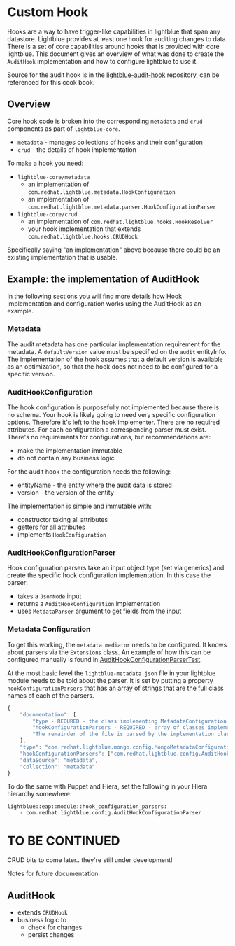 # Custom Hook
Hooks are a way to have trigger-like capabilities in lightblue that span any datastore.  Lightblue provides at least one hook for auditing changes to data.  There is a set of core capabilities around hooks that is provided with core lightblue.  This document gives an overview of what was done to create the `AuditHook` implementation and how to configure lightblue to use it.

Source for the audit hook is in the [lightblue-audit-hook](https://github.com/lightblue-platform/lightblue-audit-hook) repository, can be referenced for this cook book.


## Overview
Core hook code is broken into the corresponding `metadata` and `crud` components as part of `lightblue-core`.

* `metadata` - manages collections of hooks and their configuration
* `crud` - the details of hook implementation

To make a hook you need:
* `lightblue-core/metadata`
    * an implementation of `com.redhat.lightblue.metadata.HookConfiguration`
    * an implementation of `com.redhat.lightblue.metadata.parser.HookConfigurationParser`
* `lightblue-core/crud`
    * an implementation of `com.redhat.lightblue.hooks.HookResolver`
    * your hook implementation that extends `com.redhat.lightblue.hooks.CRUDHook`

Specifically saying "an implementation" above because there could be an existing implementation that is usable.

## Example: the implementation of AuditHook

In the following sections you will find more details how Hook implementation and configuration works using the AuditHook as an example.

### Metadata
The audit metadata has one particular implementation requirement for the metadata.  A `defaultVersion` value must be specified on the `audit` entityInfo.  The implementation of the hook assumes that a default version is available as an optimization, so that the hook does not need to be configured for a specific version.

### AuditHookConfiguration
The hook configuration is purposefully not implemented because there is no schema.  Your hook is likely going to need very specific configuration options.  Therefore it's left to the hook implementer.  There are no required attributes.  For each configuration a corresponding parser must exist.  There's no requirements for configurations, but recommendations are:
* make the implementation immutable
* do not contain any business logic

For the audit hook the configuration needs the following:
* entityName - the entity where the audit data is stored
* version - the version of the entity

The implementation is simple and immutable with:
* constructor taking all attributes
* getters for all attributes
* implements `HookConfiguration`

### AuditHookConfigurationParser
Hook configuration parsers take an input object type (set via generics) and create the specific hook configuration implementation. In this case the parser:
* takes a `JsonNode` input
* returns a `AuditHookConfiguration` implementation
* uses `MetdataParser` argument to get fields from the input

### Metadata Configuration
To get this working, the `metadata mediator` needs to be configured. It knows about parsers via the `Extensions` class. An example of how this can be configured manually is found in [AuditHookConfigurationParserTest](https://github.com/lightblue-platform/lightblue-audit-hook/blob/master/src/test/java/com/redhat/lightblue/hook/audit/AuditHookConfigurationParserTest.java).

At the most basic level the `lightblue-metadata.json` file in your lightblue module needs to be told about the parser.  It is set by putting a property `hookConfigurationParsers` that has an array of strings that are the full class names of each of the parsers.

```javascript
{
    "documentation": [
        "type - REQURED - the class implementing MetadataConfiguration interface",
        "hookConfigurationParsers - REQUIRED - array of classes implementing HookConfigurationParser interface",
        "The remainder of the file is parsed by the implementation class"
    ],
    "type": "com.redhat.lightblue.mongo.config.MongoMetadataConfiguration",
    "hookConfigurationParsers": ["com.redhat.lightblue.config.AuditHookConfigurationParser"],
    "dataSource": "metadata",
    "collection": "metadata"
}
```

To do the same with Puppet and Hiera, set the following in your Hiera hierarchy somewhere:

```
lightblue::eap::module::hook_configuration_parsers:
    - com.redhat.lightblue.config.AuditHookConfigurationParser
```

# TO BE CONTINUED
CRUD bits to come later.. they're still under development!

Notes for future documentation.

## AuditHook
* extends `CRUDHook`
* business logic to
    * check for changes
    * persist changes

